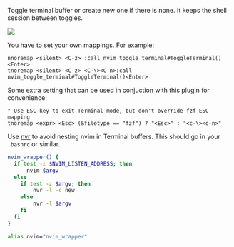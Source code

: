 Toggle terminal buffer or create new one if there is none.
It keeps the shell session between toggles.

![](example-toggle-terminal.gif)

You have to set your own mappings. For example:

```vim
nnoremap <silent> <C-z> :call nvim_toggle_terminal#ToggleTerminal()<Enter>
tnoremap <silent> <C-z> <C-\><C-n>:call nvim_toggle_terminal#ToggleTerminal()<Enter>
```

Some extra setting that can be used in conjuction with this plugin for convenience:

```vim
" Use ESC key to exit Terminal mode, but don't override fzf ESC mapping
tnoremap <expr> <Esc> (&filetype == "fzf") ? "<Esc>" : "<c-\><c-n>"
```

Use [nvr](https://github.com/mhinz/neovim-remote) to avoid nesting nvim in Terminal buffers. This should go in your `.bashrc` or similar.

```bash
nvim_wrapper() {
  if test -z $NVIM_LISTEN_ADDRESS; then
      nvim $argv
  else
    if test -z $argv; then
        nvr -l -c new
    else
        nvr -l $argv
    fi
  fi
}

alias nvim="nvim_wrapper"
```
